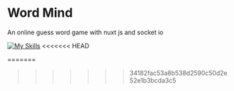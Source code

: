 # Word Mind

An online guess word game with nuxt js and socket io

[![My Skills](https://skillicons.dev/icons?i=html,css,js,ts,vue,nuxt,vuetify)](https://github.com/hosseinyn)
<<<<<<< HEAD



=======
>>>>>>> 34182fac53a8b538d2590c50d2e52e1b3bcda3c5
